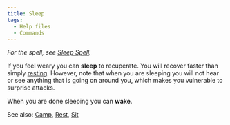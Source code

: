 ```yaml
---
title: Sleep
tags:
  - Help files
  - Commands
---
```

*For the spell, see [Sleep Spell](Sleep_Spell "wikilink").*

If you feel weary you can **sleep** to recuperate. You will recover
faster than simply [resting](rest "wikilink"). However, note that when
you are sleeping you will not hear or see anything that is going on
around you, which makes you vulnerable to surprise attacks.

When you are done sleeping you can **wake**.

See also: [Camp](Camp "wikilink"), [Rest](Rest "wikilink"),
[Sit](Sit "wikilink")
